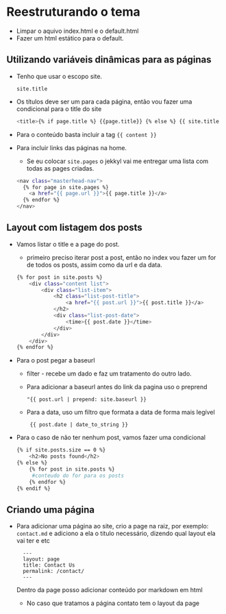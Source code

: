 # Reestruturando o tema

* Limpar o aquivo index.html e o default.html
* Fazer um html estático para o default.

## Utilizando variáveis dinâmicas para as páginas

* Tenho que usar o escopo site.
    ```
    site.title
    ```

* Os títulos deve ser um para cada página, então vou fazer uma condicional para o title do site
    
    ```bash
    <title>{% if page.title %} {{page.title}} {% else %} {{ site.title }} {% endif %}</title>
    ```

* Para o conteúdo basta incluir a tag
    `` {{ content }} ``

* Para incluir links das páginas na home.
    - Se eu colocar `` site.pages `` o jekkyl vai me entregar uma lista com todas as pages criadas.

    ```bash
    <nav class="masterhead-nav">
      {% for page in site.pages %}
        <a href="{{ page.url }}">{{ page.title }}</a>
      {% endfor %}
    </nav>
    ```
    

## Layout com listagem dos posts

* Vamos listar o title e a page do post.
    - primeiro preciso iterar post a post, então no index vou fazer um for de todos os posts, assim como da url e da data.

    ```bash
    {% for post in site.posts %}
        <div class="content list">
            <div class="list-item">
                <h2 class="list-post-title">
                    <a href="{{ post.url }}">{{ post.title }}</a>
                </h2>
                <div class="list-post-date">
                    <time>{{ post.date }}</time>
                </div>
            </div>
        </div>
    {% endfor %}
    ```

* Para o post pegar a baseurl
    - filter - recebe um dado e faz um tratamento do outro lado.
    - Para adicionar a baseurl antes do link da pagina uso o preprend

        `` "{{ post.url | prepend: site.baseurl }} ``

    - Para a data, uso um filtro que formata a data de forma mais legível

        `` {{ post.date | date_to_string }}``

* Para o caso de não ter nenhum post, vamos fazer uma condicional

    ```bash
    {% if site.posts.size == 0 %}
        <h2>No posts found</h2>
    {% else %}
        {% for post in site.posts %}
         #conteudo do for para os posts
        {% endfor %}
    {% endif %}
    ```


## Criando uma página

- Para adicionar uma página ao site, crio a page na raiz, por exemplo: ``contact.md`` e adiciono a ela o titulo necessário, dizendo qual layout ela vai ter e etc

        ---
        layout: page
        title: Contact Us
        permalink: /contact/
        ---
    
    Dentro da page posso adicionar conteúdo por markdown em html

    - No caso que tratamos a página contato tem o layout da page